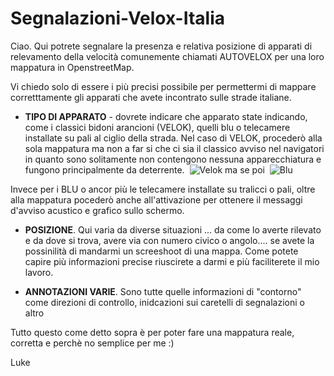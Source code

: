 # Segnalazioni-Velox-Italia

Ciao. Qui potrete segnalare la presenza e relativa posizione di apparati di relevamento della velocità comunemente chiamati AUTOVELOX per una loro mappatura in OpenstreetMap.

Vi chiedo solo di essere i più precisi possibile per permettermi di mappare corretttamente gli apparati che avete incontrato sulle strade italiane. 
* <b>TIPO DI APPARATO</b> - dovrete indicare che apparato state indicando, come i classici bidoni arancioni (VELOK), quelli blu o telecamere installate su pali al ciglio della strada.
Nel caso di VELOK, procederò alla sola mappatura ma non a far si che ci sia il classico avviso nel navigatori in quanto sono solitamente  non contengono nessuna apparecchiatura e fungono principalmente da deterrente.
<img> ![Velok](https://github.com/Luke1963/Segnalazioni-Velox-Italia/assets/167359083/da787aab-769e-408d-9894-42e9e63c8b10)
 </img>                                                                                   ma se poi <img> ![Blu](https://github.com/Luke1963/Segnalazioni-Velox-Italia/assets/167359083/4a5372de-8108-45b9-b1f0-1463fd2d15cb)</img> <img> 
 </img> 

Invece per i BLU o ancor più le telecamere installate su tralicci o pali, oltre alla mappatura pocederò anche all'attivazione per ottenere il messaggi d'avviso acustico e grafico sullo schermo.


* <b>POSIZIONE</b>. Qui varia da diverse situazioni ... da come lo averte rilevato e da dove si trova, avere via con numero civico o angolo.... se avete la possinilità di mandarmi un screeshoot di una mappa. Come potete capire più informazioni precise riuscirete a darmi e più faciliterete il mio lavoro.

* <b>ANNOTAZIONI VARIE</b>. Sono tutte quelle informazioni di "contorno" come direzioni di controllo, inidcazioni sui caretelli di segnalazioni o altro

Tutto questo come detto sopra è per poter fare una mappatura reale, corretta e perchè no semplice per me :)

Luke

